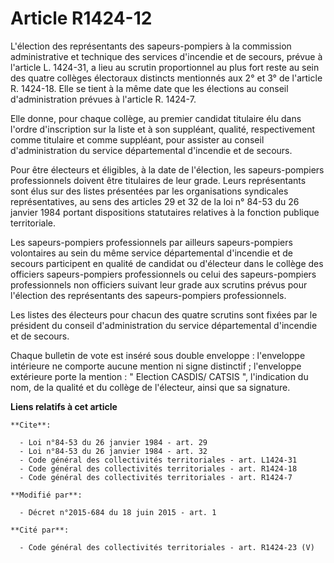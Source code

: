 # Article R1424-12

L'élection des représentants des sapeurs-pompiers à la commission administrative et technique des services d'incendie et de
secours, prévue à l'article L. 1424-31, a lieu au scrutin proportionnel au plus fort reste au sein des quatre collèges
électoraux distincts mentionnés aux 2° et 3° de l'article R. 1424-18. Elle se tient à la même date que les élections au
conseil d'administration prévues à l'article R. 1424-7. 

Elle donne, pour chaque collège, au premier candidat titulaire élu dans l'ordre d'inscription sur la liste et à son
suppléant, qualité, respectivement comme titulaire et comme suppléant, pour assister au conseil d'administration du service
départemental d'incendie et de secours. 

Pour être électeurs et éligibles, à la date de l'élection, les sapeurs-pompiers professionnels doivent être titulaires de
leur grade. Leurs représentants sont élus sur des listes présentées par les organisations syndicales représentatives, au sens
des articles 29 et 32 de la loi n° 84-53 du 26 janvier 1984 portant dispositions statutaires relatives à la fonction publique
territoriale. 

Les sapeurs-pompiers professionnels par ailleurs sapeurs-pompiers volontaires au sein du même service départemental
d'incendie et de secours participent en qualité de candidat ou d'électeur dans le collège des officiers sapeurs-pompiers
professionnels ou celui des sapeurs-pompiers professionnels non officiers suivant leur grade aux scrutins prévus pour
l'élection des représentants des sapeurs-pompiers professionnels. 

Les listes des électeurs pour chacun des quatre scrutins sont fixées par le président du conseil d'administration du service
départemental d'incendie et de secours. 

Chaque bulletin de vote est inséré sous double enveloppe : l'enveloppe intérieure ne comporte aucune mention ni signe
distinctif ; l'enveloppe extérieure porte la mention : " Election CASDIS/ CATSIS ", l'indication du nom, de la qualité et du
collège de l'électeur, ainsi que sa signature.

**Liens relatifs à cet article**

	**Cite**:

	  - Loi n°84-53 du 26 janvier 1984 - art. 29
	  - Loi n°84-53 du 26 janvier 1984 - art. 32
	  - Code général des collectivités territoriales - art. L1424-31
	  - Code général des collectivités territoriales - art. R1424-18
	  - Code général des collectivités territoriales - art. R1424-7

	**Modifié par**:

	  - Décret n°2015-684 du 18 juin 2015 - art. 1

	**Cité par**:

	  - Code général des collectivités territoriales - art. R1424-23 (V)
